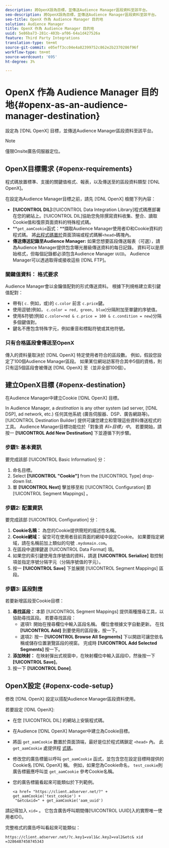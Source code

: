 ```yaml
---
description: 將OpenX設為目標，並傳送Audience Manager區段資料至該平台。
seo-description: 將OpenX設為目標，並傳送Audience Manager區段資料至該平台。
seo-title: OpenX 作為 Audience Manager 目的地
solution: Audience Manager
title: OpenX 作為 Audience Manager 目的地
uuid: 5e86ba73-281c-403b-af06-64a1d427526a
feature: Third Party Integrations
translation-type: tm+mt
source-git-commit: e05eff3cc04e4a82399752c862e2b2370286f96f
workflow-type: tm+mt
source-wordcount: '695'
ht-degree: 3%

---
```



# OpenX 作為 Audience Manager 目的地{#openx-as-an-audience-manager-destination}

設定為 [!DNL OpenX] 目標，並傳送Audience Manager區段資料至該平台。

>[!NOTE]
>
>僅限Onsite廣告伺服器定位。

## OpenX目標需求 {#openx-requirements}

程式碼放置標準、支援的關鍵值格式、報表，以及傳送至的區段資料類型 [!DNL OpenX]。

<!-- aam-openx-requirements.xml -->

在設定為Audience Manager目標之前，請先 [!DNL OpenX] 檢閱下列內容：

* **[!UICONTROL DIL]:**[!UICONTROL Data Integration Library]程式碼應部署在您的網站上。[!UICONTROL DIL]協助您免除撰寫資料收集、整合、讀取Cookie值和復原頁面資料的特殊程式碼。
* **`get_aamCookie`函式：**擷取Audience Manager使用者ID和Cookie資料的程式碼。 將[此程式碼置於](../../features/destinations/get-aam-cookie-code.md)頁面頂端或程式碼解`<head>`碼塊內。
* **傳送傳送記錄至Audience Manager:** 如果您想要區段傳送報表（可選），請為Audience Manager提供包含曝光層級傳送資料的每日記錄。 資料可以是原始格式，但每個記錄都必須包含Audience Manager `UUID`。 Audience Manager可以透過取得或接收這些 [!DNL FTP]。

### 關鍵值資料： 格式要求

Audience Manager會以金鑰值配對的形式傳送資料。 根據下列規格建立索引鍵值配對：

* 帶有( `c.` 例如，或)的 `c.color` 前言 `c.price`鍵。
* 使用逗號(例如， `c.color = red, green, blue`)分隔附加至單鍵的序號值。
* 使用&amp;符號(例如 `c.color=red & c.price = 100 & c.condition = new`)分隔多個鍵值對。
* 鍵名不應包含特殊字元，例如重音和標點符號或其他符號。

### 只有合格區段會傳送至OpenX

傳入的資料量取決於 [!DNL OpenX] 特定使用者符合的區段數。 例如，假設您設定了100個Audience Manager區段。 如果某位網站訪客符合其中5個的資格，則只有這5個區段會被傳送 [!DNL OpenX] 至（並非全部100個）。

## 建立OpenX目標 {#openx-destination}

在Audience Manager中建立Cookie [!DNL OpenX] 目標。

<!-- aam-openx-destination.xml -->

In Audience Manager, a *destination* is any other system (ad server, [!DNL DSP], ad network, etc.) 任何其他系統 (廣告伺服器、DSP、廣告網路等)。[!UICONTROL Destination Builder] 提供可讓您建立和管理這些資料傳送程式的工具。 Audience Manager目標功能位於「對象資 *料>目標」中*。 若要開始，請按一 **[!UICONTROL Add New Destination]** 下並遵循下列步驟。

### 步驟1: 基本資訊

要完成該部 [!UICONTROL Basic Information] 分：

1. 命名目標。
1. Select **[!UICONTROL "Cookie"]** from the [!UICONTROL Type] drop-down list.
1. 單 **[!UICONTROL Next]** 擊並移至和 [!UICONTROL Configuration] 節 [!UICONTROL Segment Mappings] 。

### 步驟2: 配置資訊

要完成該部 [!UICONTROL Configuration] 分：

1. **Cookie名稱：** 為您的Cookie提供簡短的描述性名稱。
1. **Cookie網域：** 留空可在使用者目前頁面的網域中設定Cookie。 如果要指定網域，請在名稱前加上類似的句號 `.mydomain.com`。
1. 在區段中選擇鍵選 [!UICONTROL Data Format] 項。
1. 如果您的索引鍵使用含序號值的資料，請選 **[!UICONTROL Serialize]** 取控制項並指定序號分隔字元（分隔序號值的字元）。
1. 按一 **[!UICONTROL Save]** 下並展開 [!UICONTROL Segment Mappings] 區段。

### 步驟3: 區段對應

若要新增區段至Cookie目標：

1. **尋找區段：** 本節 [!UICONTROL Segment Mappings] 提供兩種搜尋工具，以協助尋找區段。 若要尋找區段：
   * 選項1: 開始在搜尋欄位中輸入區段名稱。 欄位會根據文字自動更新。 在找 **[!UICONTROL Add]** 到要使用的區段後，按一下。
   * 選項2: 按一 **[!UICONTROL Browse All Segments]** 下以開啟可讓您依名稱或儲存位置瀏覽區段的視窗。 完成時 **[!UICONTROL Add Selected Segments]** 按一下。
1. **添加映射：** 在映射彈出式視窗中，在映射欄位中輸入區段ID，然後按一下 **[!UICONTROL Save]**。
1. 按一下 **[!UICONTROL Done]**.

## OpenX設定 {#openx-code-setup}

修改 [!DNL OpenX] 設定以搭配Audience Manager區段資料使用。

<!-- aam-openx-code.xml -->

若要設定 [!DNL OpenX]:

* 在您 [!UICONTROL DIL] 的網站上安裝程式碼。
* 在Audience [!DNL OpenX] Manager中建立為Cookie目標。
* 將函 `get_aamCookie` 數置於頁面頂端，最好是位於程式碼鎖定 `<head>` 內。 此 `get_aamCookie` 處提供程 [式碼](../../features/destinations/get-aam-cookie-code.md)。
* 修改您的廣告標籤以呼叫 `get_aamCookie` 函式，並包含您在設定目標時提供的Cookie名 [!DNL OpenX] 稱。 例如，如果您為Cookie命名， `test_cookie`則廣告標籤應呼叫並 `get_aamCookie` 參考Cookie名稱。
* 您的廣告標籤看起來可能類似於下列範例。

   ```
   <a href= "https://client.adserver.net/?" + get_aamCookie('test_cookie') +
    "&etc&xid=" + get_aamCookie('aam_uuid')
   ```

請記得加入 `xid=` 。 它包含廣告呼叫期間傳[!UICONTROL UUID]入的實際唯一使用者ID()。

完整格式的廣告呼叫看起來可能類似：

```
https://client.adserver.net/?c.key1=val1&c.key2=val2&etc& xid =3286487458745343
```
